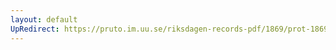 ```yaml
---
layout: default
UpRedirect: https://pruto.im.uu.se/riksdagen-records-pdf/1869/prot-1869--fk--428/prot-1869--fk--428_067.pdf
---
```

